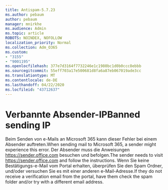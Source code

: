 ```yaml
---
title: Antispam-5.7.23
ms.author: pebaum
author: pebaum
manager: mnirkhe
ms.audience: Admin
ms.topic: article
ROBOTS: NOINDEX, NOFOLLOW
localization_priority: Normal
ms.collection: Adm_O365
ms.custom:
- "3155"
- "9001195"
ms.openlocfilehash: 377e7d3164f7732246e1c1980bc1d0b0ccc8ebbb
ms.sourcegitcommit: 55eff703a17e500681d8fa6a87eb067019ade3cc
ms.translationtype: MT
ms.contentlocale: de-DE
ms.lasthandoff: 04/22/2020
ms.locfileid: "43712637"
---
```

# <a name="banned-sending-ip"></a><span data-ttu-id="4d1bf-102">Verbannte Absender-IP</span><span class="sxs-lookup"><span data-stu-id="4d1bf-102">Banned sending IP</span></span>

<span data-ttu-id="4d1bf-103">Beim Senden von e-Mails an Microsoft 365 kann dieser Fehler bei einem Absender auftreten.</span><span class="sxs-lookup"><span data-stu-id="4d1bf-103">When sending mail to Microsoft 365, a sender might experience this error.</span></span> <span data-ttu-id="4d1bf-104">Der Absender muss die Anweisungen https://sender.office.com besuchen und befolgen.</span><span class="sxs-lookup"><span data-stu-id="4d1bf-104">The sender needs to visit https://sender.office.com and follow the instructions.</span></span>  <span data-ttu-id="4d1bf-105">Wenn Sie keine Bestätigungs-e-Mail vom Portal erhalten, überprüfen Sie den Spam Ordner, und/oder versuchen Sie es mit einer anderen e-Mail-Adresse.</span><span class="sxs-lookup"><span data-stu-id="4d1bf-105">If they do not receive a verification email from the portal, have them check the spam folder and/or try with a different email address.</span></span>

